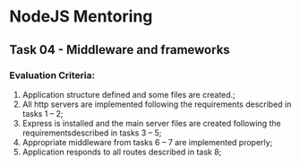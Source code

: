# NodeJS Mentoring

## Task 04 - Middleware and frameworks

### Evaluation Criteria:

1. Application structure defined and some files are created.;
2. All http servers are implemented following the requirements described in tasks 1 – 2;
3. Express is installed and the main server files are created following the requirementsdescribed in tasks 3 – 5;
4. Appropriate middleware from tasks 6 – 7 are implemented properly;
5. Application responds to all routes described in task 8;